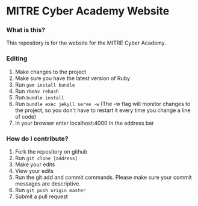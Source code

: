 # MITRE Cyber Academy Website

### What is this?

This repository is for the website for the MITRE Cyber Academy. 

### Editing

1. Make changes to the project
2. Make sure you have the latest version of Ruby
3. Run ```gem install bundle```
4. Run ```rbenv rehash```
5. Run ```bundle install```
6. Run ```bundle exec jekyll serve -w``` (The -w flag will monitor changes to the project, so you don't have to restart it every time you change a line of code)
7. In your browser enter localhost:4000 in the address bar

### How do I contribute?

1. Fork the repository on github
2. Run ```git clone [address]```
3. Make your edits
4. View your edits
5. Run the git add and commit commands. Please make sure your commit messages are descriptive.
6. Run ```git push origin master```
7. Submit a pull request
